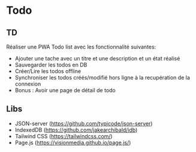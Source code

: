 # Todo 

## TD

Réaliser une PWA Todo list avec les fonctionnalité suivantes:
* Ajouter une tache avec un titre et une description et un état réalisé
* Sauvegarder les todos en DB
* Créer/Lire les todos offline
* Synchroniser les todos créés/modifié hors ligne à la recupération de la connexion
* Bonus : Avoir une page de détail de todo

## Libs
* JSON-server (https://github.com/typicode/json-server)
* IndexedDB (https://github.com/jakearchibald/idb)
* Tailwind CSS (https://tailwindcss.com/)
* Page.js (https://visionmedia.github.io/page.js/)
  
